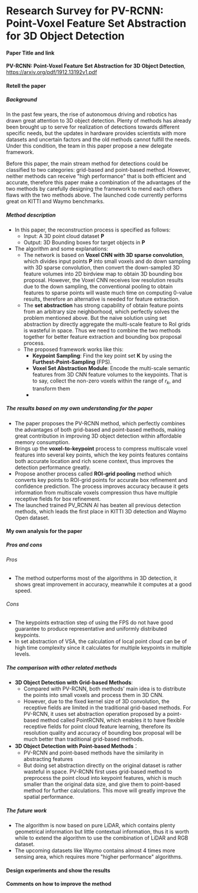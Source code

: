 # Research Survey for PV-RCNN: Point-Voxel Feature Set Abstraction for 3D Object Detection

#### Paper Title and link

**PV-RCNN: Point-Voxel Feature Set Abstraction for 3D Object Detection**, https://arxiv.org/pdf/1912.13192v1.pdf

#### Retell the paper

##### Background

In the past few years, the rise of autonomous driving and robotics has drawn great attention to 3D object detection. Plenty of methods has already been brought up to serve for realization of detections towards different specific needs, but the updates in hardware provides scientists with more datasets and uncertain factors and the old methods cannot fulfill the needs. Under this condition, the team in this paper propose a new delegate framework.

Before this paper, the main stream method for detections could be classified to two categories: grid-based and point-based method. However, neither methods can receive "high performance" that is both efficient and accurate, therefore this paper make a combination of the advantages of the two methods by carefully designing the framework to mend each others flaws with the two methods above. The launched code currently performs great on KITTI and Waymo benchmarks. 

##### Method description

- In this paper, the reconstruction process is specified as follows: 
  - Input: A 3D point cloud dataset **P**
  - Output: 3D Bounding boxes for target objects in **P**
- The algorithm and some explanations:
  - The network is based on **Voxel CNN with 3D sparse convolution**, which divides input points **P** into small voxels and do down sampling with 3D sparse convolution, then convert the down-sampled 3D feature volumes into 2D birdview map to obtain 3D bounding box proposal. However, the Voxel CNN receives low resolution results due to the down sampling, the conventional pooling to obtain features to sparse points will waste much time on computing 0-value results, therefore an alternative is needed for feature extraction.
  - The **set abstraction** has strong capability of obtain feature points from an arbitrary size neighborhood, which perfectly solves the problem mentioned above. But the naive solution using set abstraction by directly aggregate the multi-scale feature to RoI grids is wasteful in space. Thus we need to combine the two methods together for better feature extraction and bounding box proposal process.
  - The proposed framework works like this:
    - **Keypoint Sampling**: Find the key point set **K** by using the **Furthest-Point-Sampling** (FPS).
    - **Voxel Set Abstraction Module**: Encode the multi-scale semantic features from 3D CNN feature volumes to the keypoints. That is to say, collect the non-zero voxels within the range of $r_k$, and transform them 
    - 

##### The results based on my own understanding for the paper

- The paper proposes the PV-RCNN method, which perfectly combines the advantages of both grid-based and point-based methods, making great contribution in improving 3D object detection within affordable memory consumption.
- Brings up the **voxel-to-keypoint** process to compress multiscale voxel features into several key points, which the key points features contains both accurate location and rich scene context, thus improves the detection performance greatly.
- Propose another process called **ROI-grid pooling** method which converts key points to ROI-grid points for accurate box refinement and confidence prediction. The process improves accuracy because it gets information from multiscale voxels compression thus have multiple receptive fields for box refinement.
- The launched trained PV_RCNN AI has beaten all previous detection methods, which leads the first place in KITTI 3D detection and Waymo Open dataset.

#### My own analysis for the paper

##### Pros and cons

###### Pros

- The method outperforms most of the algorithms in 3D detection, it shows great improvement in accuracy, meanwhile it computes at a good speed.

###### Cons

- The keypoints extraction step of using the FPS do not have good guarantee to produce representative and uniformly distributed keypoints.
- In set abstraction of VSA, the calculation of local point cloud can be of high time complexity since it calculates for multiple keypoints in multiple levels.

##### The comparison with other related methods

- **3D Object Detection with Grid-based Methods**: 
  - Compared with PV-RCNN, both methods' main idea is to distribute the points into small voxels and process them in 3D CNN.
  - However, due to the fixed kernel size of 3D convolution, the receptive fields are limited in the traditional grid-based methods. For PV-RCNN, it uses set abstraction operation proposed by a point-based method called PointRCNN, which enables it to have flexible receptive fields for point cloud feature learning, therefore its resolution quality and accuracy of bounding box proposal will be much better than traditional grid-based methods.
- **3D Object Detection with Point-based Methods**：
  - PV-RCNN and point-based methods have the similarity in abstracting features
  - But doing set abstraction directly on the original dataset is rather wasteful in space. PV-RCNN first uses grid-based method to preprocess the point cloud into keypoint features, which is much smaller than the original data size, and give them to point-based method for further calculations. This move will greatly improve the spatial performance.

##### The future work

- The algorithm is now based on pure LiDAR, which contains plenty geometrical information but little contextual information, thus it is worth while to extend the algorithm to use the combination of LiDAR and RGB dataset.
- The upcoming datasets like Waymo contains almost 4 times more sensing area, which requires more "higher performance" algorithms.

#### Design experiments and show the results

#### Comments on how to improve the method